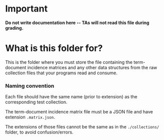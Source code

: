 # Important

**Do not write documentation here -- TAs will not read this file during grading.**

# What is this folder for?

This is the folder where you must store the file containing the term-document incidence matrices and any other data structures from the raw collection files that your programs read and consume.

### Naming convention

Each file should have the same name (prior to extension) as the corresponding test collection. 

The term-document incidence matrix file must be a JSON file and have extension `.matrix.json`.

The extensions of those files cannot be the same as in the `./collections/` folder, to avoid confusion/errors.
